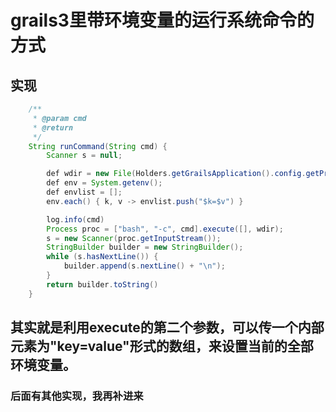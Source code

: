 # grails3里带环境变量的运行系统命令的方式

## 实现

```java
    /**
     * @param cmd
     * @return
     */
    String runCommand(String cmd) {
        Scanner s = null;

        def wdir = new File(Holders.getGrailsApplication().config.getProperty('sonar.cc.homedir', "/home/sonarcc/sonar65cc_ifx_c3t1")).getAbsoluteFile();
        def env = System.getenv();
        def envlist = [];
        env.each() { k, v -> envlist.push("$k=$v") }

        log.info(cmd)
        Process proc = ["bash", "-c", cmd].execute([], wdir);
        s = new Scanner(proc.getInputStream());
        StringBuilder builder = new StringBuilder();
        while (s.hasNextLine()) {
            builder.append(s.nextLine() + "\n");
        }
        return builder.toString()
    }
```

## 其实就是利用execute的第二个参数，可以传一个内部元素为"key=value"形式的数组，来设置当前的全部环境变量。

### 后面有其他实现，我再补进来
